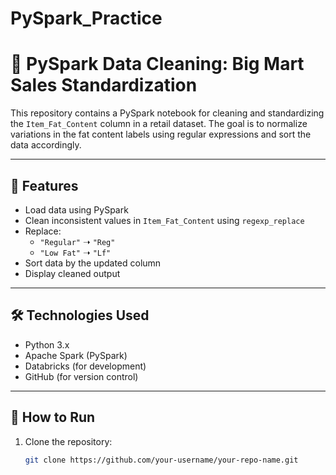 # PySpark_Practice

# 🧪 PySpark Data Cleaning: Big Mart Sales Standardization

This repository contains a PySpark notebook for cleaning and standardizing the `Item_Fat_Content` column in a retail dataset. The goal is to normalize variations in the fat content labels using regular expressions and sort the data accordingly.

---

## 📌 Features

- Load data using PySpark
- Clean inconsistent values in `Item_Fat_Content` using `regexp_replace`
- Replace:
  - `"Regular"` ➝ `"Reg"`
  - `"Low Fat"` ➝ `"Lf"`
- Sort data by the updated column
- Display cleaned output

---

## 🛠 Technologies Used

- Python 3.x
- Apache Spark (PySpark)
- Databricks (for development)
- GitHub (for version control)

---

## 🚀 How to Run

1. Clone the repository:
   ```bash
   git clone https://github.com/your-username/your-repo-name.git
